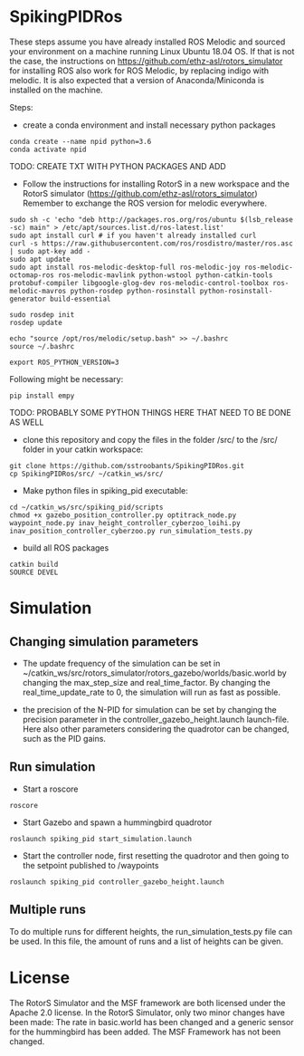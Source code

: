 # SpikingPIDRos

These steps assume you have already installed ROS Melodic and sourced your environment on a machine running Linux Ubuntu 18.04 OS.
If that is not the case, the instructions on https://github.com/ethz-asl/rotors_simulator for installing ROS also work for ROS Melodic, by replacing indigo with melodic.
It is also expected that a version of Anaconda/Miniconda is installed on the machine.

Steps:

- create a conda environment and install necessary python packages

```
conda create --name npid python=3.6
conda activate npid
```
TODO: CREATE TXT WITH PYTHON PACKAGES AND ADD

- Follow the instructions for installing RotorS in a new workspace and the RotorS simulator (https://github.com/ethz-asl/rotors_simulator)
Remember to exchange the ROS version for melodic everywhere.

```
sudo sh -c 'echo "deb http://packages.ros.org/ros/ubuntu $(lsb_release -sc) main" > /etc/apt/sources.list.d/ros-latest.list'
sudo apt install curl # if you haven't already installed curl
curl -s https://raw.githubusercontent.com/ros/rosdistro/master/ros.asc | sudo apt-key add -
sudo apt update
sudo apt install ros-melodic-desktop-full ros-melodic-joy ros-melodic-octomap-ros ros-melodic-mavlink python-wstool python-catkin-tools protobuf-compiler libgoogle-glog-dev ros-melodic-control-toolbox ros-melodic-mavros python-rosdep python-rosinstall python-rosinstall-generator build-essential

sudo rosdep init
rosdep update

echo "source /opt/ros/melodic/setup.bash" >> ~/.bashrc
source ~/.bashrc

export ROS_PYTHON_VERSION=3
```

Following might be necessary:
```
pip install empy

```

TODO: PROBABLY SOME PYTHON THINGS HERE THAT NEED TO BE DONE AS WELL

- clone this repository and copy the files in the folder /src/ to the /src/ folder in your catkin workspace:
```
git clone https://github.com/sstroobants/SpikingPIDRos.git
cp SpikingPIDRos/src/ ~/catkin_ws/src/
```

- Make python files in spiking_pid executable:
```
cd ~/catkin_ws/src/spiking_pid/scripts
chmod +x gazebo_position_controller.py optitrack_node.py waypoint_node.py inav_height_controller_cyberzoo_loihi.py inav_position_controller_cyberzoo.py run_simulation_tests.py
```

- build all ROS packages
```
catkin build
SOURCE DEVEL
```



# Simulation

## Changing simulation parameters
- The update frequency of the simulation can be set in 
~/catkin_ws/src/rotors_simulator/rotors_gazebo/worlds/basic.world by changing the max_step_size and real_time_factor. By changing the real_time_update_rate to 0, the simulation will run as fast as possible. 

- the precision of the N-PID for simulation can be set by changing the precision parameter in the controller_gazebo_height.launch launch-file.
Here also other parameters considering the quadrotor can be changed, such as the PID gains.

## Run simulation
- Start a roscore
```
roscore
```

- Start Gazebo and spawn a hummingbird quadrotor
```
roslaunch spiking_pid start_simulation.launch
```

- Start the controller node, first resetting the quadrotor and then going to the setpoint published to /waypoints
```
roslaunch spiking_pid controller_gazebo_height.launch
```


## Multiple runs
To do multiple runs for different heights, the run_simulation_tests.py file can be used. In this file, the amount of runs and a list of heights can be given. 

# License

The RotorS Simulator and the MSF framework are both licensed under the Apache 2.0 license. 
In the RotorS Simulator, only two minor changes have been made:
The rate in basic.world has been changed and a generic sensor for the hummingbird has been added.
The MSF Framework has not been changed.